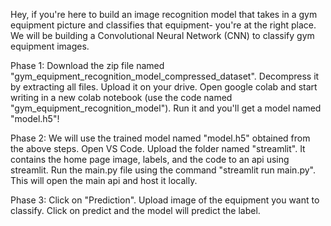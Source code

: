 Hey, if you're here to build an image recognition model that takes in a gym equipment picture and classifies that equipment- you're at the right place.
We will be building a Convolutional Neural Network (CNN) to classify gym equipment images.

Phase 1:
Download the zip file named "gym_equipment_recognition_model_compressed_dataset".
Decompress it by extracting all files.
Upload it on your drive.
Open google colab and start writing in a new colab notebook (use the code named "gym_equipment_recognition_model").
Run it and you'll get a model named "model.h5"!

Phase 2:
We will use the trained model named "model.h5" obtained from the above steps.
Open VS Code.
Upload the folder named "streamlit".
It contains the home page image, labels, and the code to an api using streamlit.
Run the main.py file using the command "streamlit run main.py".
This will open the main api and host it locally.

Phase 3:
Click on "Prediction".
Upload image of the equipment you want to classify.
Click on predict and the model will predict the label.
